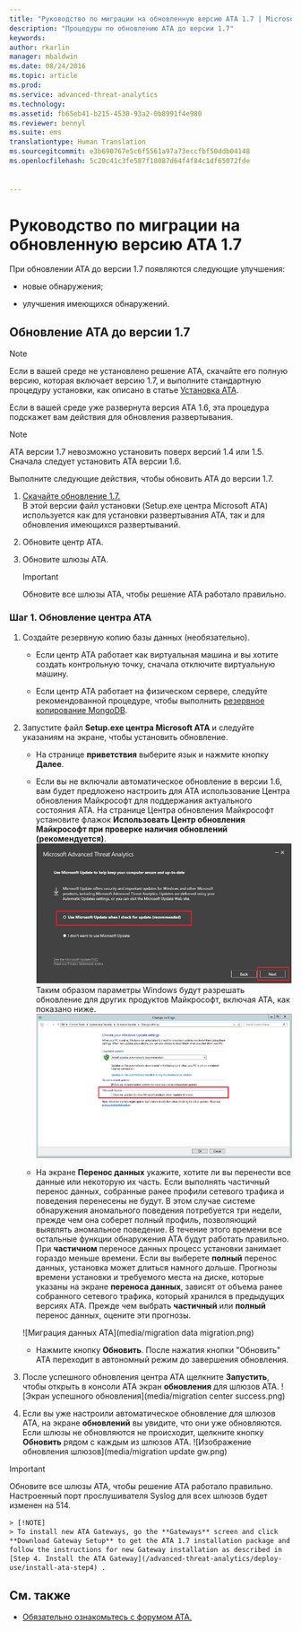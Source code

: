 ```yaml
---
title: "Руководство по миграции на обновленную версию ATA 1.7 | Microsoft ATA"
description: "Процедуры по обновлению ATA до версии 1.7"
keywords: 
author: rkarlin
manager: mbaldwin
ms.date: 08/24/2016
ms.topic: article
ms.prod: 
ms.service: advanced-threat-analytics
ms.technology: 
ms.assetid: fb65eb41-b215-4530-93a2-0b8991f4e980
ms.reviewer: bennyl
ms.suite: ems
translationtype: Human Translation
ms.sourcegitcommit: e3b690767e5c6f5561a97a73eccfbf50ddb04148
ms.openlocfilehash: 5c20c41c3fe587f18087d64f4f84c1df65072fde


---
```


# Руководство по миграции на обновленную версию ATA 1.7
При обновлении ATA до версии 1.7 появляются следующие улучшения:

-   новые обнаружения;

-   улучшения имеющихся обнаружений.
  

## Обновление ATA до версии 1.7
> [!NOTE] 
> Если в вашей среде не установлено решение ATA, скачайте его полную версию, которая включает версию 1.7, и выполните стандартную процедуру установки, как описано в статье [Установка ATA](/advanced-threat-analytics/deploy-use/install-ata).

Если в вашей среде уже развернута версия ATA 1.6, эта процедура подскажет вам действия для обновления развертывания.

> [!NOTE] 
> ATA версии 1.7 невозможно установить поверх версий 1.4 или 1.5. Сначала следует установить ATA версии 1.6. 

Выполните следующие действия, чтобы обновить ATA до версии 1.7.

1.  [Скачайте обновление 1.7.](http://www.microsoft.com/evalcenter/evaluate-microsoft-advanced-threat-analytics)<br>
В этой версии файл установки (Setup.exe центра Microsoft ATA) используется как для установки развертывания ATA, так и для обновления имеющихся развертываний.

2.  Обновите центр ATA.

4.  Обновите шлюзы АТА.

    > [!IMPORTANT]
    > Обновите все шлюзы ATA, чтобы решение ATA работало правильно.

### Шаг 1. Обновление центра ATA

1.  Создайте резервную копию базы данных (необязательно).

    -   Если центр АТА работает как виртуальная машина и вы хотите создать контрольную точку, сначала отключите виртуальную машину.

    -   Если центр ATA работает на физическом сервере, следуйте рекомендованной процедуре, чтобы выполнить [резервное копирование MongoDB](https://docs.mongodb.org/manual/core/backups/).

2.  Запустите файл **Setup.exe центра Microsoft ATA** и следуйте указаниям на экране, чтобы установить обновление.

    -  На странице **приветствия** выберите язык и нажмите кнопку **Далее**.

    -  Если вы не включали автоматическое обновление в версии 1.6, вам будет предложено настроить для ATA использование Центра обновления Майкрософт для поддержания актуального состояния ATA.  На странице Центра обновления Майкрософт установите флажок **Использовать Центр обновления Майкрософт при проверке наличия обновлений (рекомендуется)**.
    ![Постоянное обновление ATA ](media/ata_ms_update.png) Таким образом параметры Windows будут разрешать обновление для других продуктов Майкрософт, включая ATA, как показано ниже. 
     ![Изображение. Настройка автоматического обновления Windows](media/ata_installupdatesautomatically.png)

    -  На экране **Перенос данных** укажите, хотите ли вы перенести все данные или некоторую их часть. Если выполнять частичный перенос данных, собранные ранее профили сетевого трафика и поведения перенесены не будут. В этом случае системе обнаружения аномального поведения потребуется три недели, прежде чем она соберет полный профиль, позволяющий выявлять аномальное поведение. В течение этого времени все остальные функции обнаружения ATA будут работать правильно. При **частичном** переносе данных процесс установки занимает гораздо меньше времени. Если вы выберете **полный** перенос данных, установка может длиться намного дольше. Прогнозы времени установки и требуемого места на диске, которые указаны на экране **переноса данных**, зависят от объема ранее собранного сетевого трафика, который хранился в предыдущих версиях ATA. Прежде чем выбрать **частичный** или **полный** перенос данных, оцените эти прогнозы.  
    
    ![Миграция данных ATA](media/migration data migration.png)

    -  Нажмите кнопку **Обновить**. После нажатия кнопки "Обновить" ATA переходит в автономный режим до завершения обновления.

4.  После успешного обновления центра ATA щелкните **Запустить**, чтобы открыть в консоли ATA экран **обновления** для шлюзов ATA.
    ![Экран успешного обновления](media/migration center success.png)

5.  Если вы уже настроили автоматическое обновление для шлюзов ATA, на экране **обновлений** вы увидите, что они уже обновляются. Если шлюзы не обновляются не происходит, щелкните кнопку **Обновить** рядом с каждым из шлюзов ATA.
  ![Изображение обновления шлюзов](media/migration update gw.png)

  
> [!IMPORTANT] 
> Обновите все шлюзы ATA, чтобы решение ATA работало правильно.
> Настроенный порт прослушивателя Syslog для всех шлюзов будет изменен на 514.
 
    > [!NOTE] 
    > To install new ATA Gateways, go the **Gateways** screen and click **Download Gateway Setup** to get the ATA 1.7 installation package and follow the instructions for new Gateway installation as described in [Step 4. Install the ATA Gateway](/advanced-threat-analytics/deploy-use/install-ata-step4) .



## См. также

- [Обязательно ознакомьтесь с форумом ATA.](https://social.technet.microsoft.com/Forums/security/home?forum=mata)



<!--HONumber=Aug16_HO5-->


